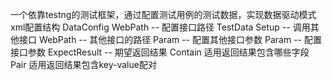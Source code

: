 一个依靠testng的测试框架，通过配置测试用例的测试数据，实现数据驱动模式
xml配置结构
DataConfig
	WebPath	-- 配置接口路径
	TestData
		Setup -- 调用其他接口
			WebPath	-- 其他接口的路径
			Param	-- 配置其他接口参数
		Param -- 配置接口参数
		ExpectResult -- 期望返回结果
			Contain	适用返回结果包含哪些字段
			Pair	适用返回结果包含key-value配对